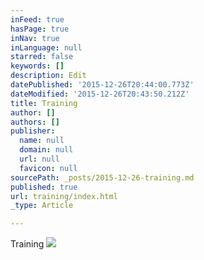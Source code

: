 ```yaml
---
inFeed: true
hasPage: true
inNav: true
inLanguage: null
starred: false
keywords: []
description: Edit
datePublished: '2015-12-26T20:44:00.773Z'
dateModified: '2015-12-26T20:43:50.212Z'
title: Training
author: []
authors: []
publisher:
  name: null
  domain: null
  url: null
  favicon: null
sourcePath: _posts/2015-12-26-training.md
published: true
url: training/index.html
_type: Article

---
```

Training
![](https://the-grid-user-content.s3-us-west-2.amazonaws.com/42fb3441-fa09-4f97-8066-3d6a266f6d2a.jpg)